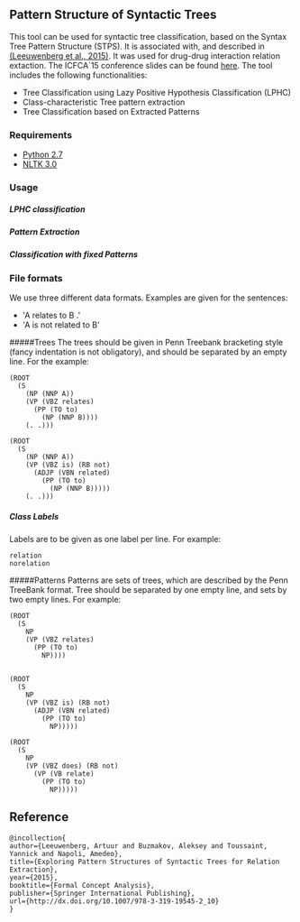 ## Pattern Structure of Syntactic Trees

This tool can be used for syntactic tree classification, based on the Syntax Tree Pattern Structure (STPS). It is associated with, and described in [(Leeuwenberg et al., 2015)](http://link.springer.com/chapter/10.1007%2F978-3-319-19545-2_10). It was used for drug-drug interaction relation extaction. The ICFCA`15 conference slides can be found [here](https://github.com/tuur/STPS/raw/master/slides.pdf).
The tool includes the following functionalities:

* Tree Classification using Lazy Positive Hypothesis Classification (LPHC)
* Class-characteristic Tree pattern extraction
* Tree Classification based on Extracted Patterns

### Requirements
* [Python 2.7](https://www.python.org/download/releases/2.7/)
* [NLTK 3.0](http://www.nltk.org/)

### Usage

##### LPHC classification

##### Pattern Extraction

##### Classification with fixed Patterns

### File formats
We use three different data formats. Examples are given for the sentences:
* 'A relates to B .'
* 'A is not related to B'

#####Trees
The trees should be given in Penn Treebank bracketing style (fancy indentation is not obligatory), and should be separated by an empty line.
For the example:

```
(ROOT
  (S
    (NP (NNP A))
    (VP (VBZ relates)
      (PP (TO to)
        (NP (NNP B))))
    (. .)))
    
(ROOT
  (S
    (NP (NNP A))
    (VP (VBZ is) (RB not)
      (ADJP (VBN related)
        (PP (TO to)
          (NP (NNP B)))))
    (. .)))
```

##### Class Labels
Labels are to be given as one label per line. For example:
```
relation
norelation
```

#####Patterns
Patterns are sets of trees, which are described by the Penn TreeBank format. Tree should be separated by one empty line, and sets by two empty lines. For example:
```
(ROOT
  (S
    NP
    (VP (VBZ relates)
      (PP (TO to)
        NP))))


(ROOT
  (S
    NP
    (VP (VBZ is) (RB not)
      (ADJP (VBN related)
        (PP (TO to)
          NP)))))

(ROOT
  (S
    NP
    (VP (VBZ does) (RB not)
      (VP (VB relate)
        (PP (TO to)
          NP)))))
```

## Reference
```
@incollection{
author={Leeuwenberg, Artuur and Buzmakov, Aleksey and Toussaint, Yannick and Napoli, Amedeo},
title={Exploring Pattern Structures of Syntactic Trees for Relation Extraction},
year={2015},
booktitle={Formal Concept Analysis},
publisher={Springer International Publishing},
url={http://dx.doi.org/10.1007/978-3-319-19545-2_10}
}
```


